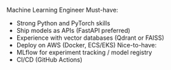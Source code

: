 Machine Learning Engineer
Must-have:
- Strong Python and PyTorch skills
- Ship models as APIs (FastAPI preferred)
- Experience with vector databases (Qdrant or FAISS)
- Deploy on AWS (Docker, ECS/EKS)
Nice-to-have:
- MLflow for experiment tracking / model registry
- CI/CD (GitHub Actions)
